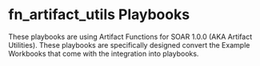 # fn_artifact_utils Playbooks

These playbooks are using Artifact Functions for SOAR 1.0.0 (AKA Artifact Utilities). These playbooks are specifically designed convert the Example Workbooks that come with the integration into playbooks.
